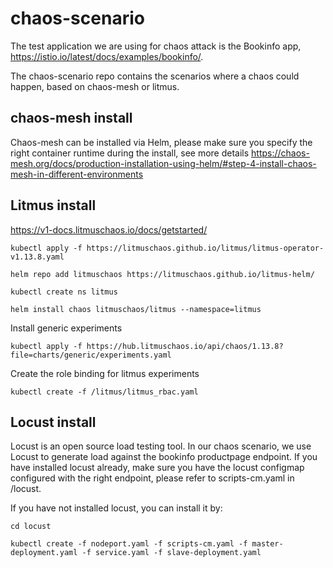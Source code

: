 # chaos-scenario
The test application we are using for chaos attack is the Bookinfo app, https://istio.io/latest/docs/examples/bookinfo/. 

The chaos-scenario repo contains the scenarios where a chaos could happen, based on chaos-mesh or litmus.

## chaos-mesh install
Chaos-mesh can be installed via Helm, please make sure you specify the right container runtime during the install, see more details https://chaos-mesh.org/docs/production-installation-using-helm/#step-4-install-chaos-mesh-in-different-environments

## Litmus install
https://v1-docs.litmuschaos.io/docs/getstarted/

`kubectl apply -f https://litmuschaos.github.io/litmus/litmus-operator-v1.13.8.yaml`

`helm repo add litmuschaos https://litmuschaos.github.io/litmus-helm/`

`kubectl create ns litmus`

`helm install chaos litmuschaos/litmus --namespace=litmus`


Install generic experiments

`kubectl apply -f https://hub.litmuschaos.io/api/chaos/1.13.8?file=charts/generic/experiments.yaml`

Create the role binding for litmus experiments  

`kubectl create -f /litmus/litmus_rbac.yaml`

## Locust install
Locust is an open source load testing tool. In our chaos scenario, we use Locust to generate load against the bookinfo productpage endpoint.
If you have installed locust already, make sure you have the locust configmap configured with the right endpoint, please refer to scripts-cm.yaml in /locust.

If you have not installed locust, you can install it by:

`cd locust`

`kubectl create -f nodeport.yaml -f scripts-cm.yaml -f master-deployment.yaml -f service.yaml -f slave-deployment.yaml`
